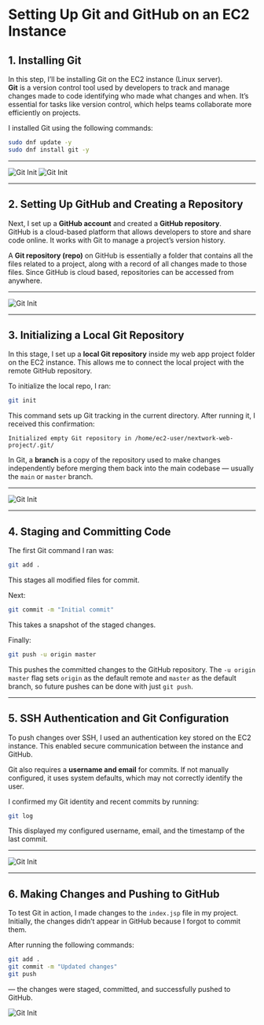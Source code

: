 
# Setting Up Git and GitHub on an EC2 Instance

## 1. Installing Git

In this step, I’ll be installing Git on the EC2 instance (Linux server).  
**Git** is a version control tool used by developers to track and manage changes made to code identifying who made what changes and when. It’s essential for tasks like version control, which helps teams collaborate more efficiently on projects.

I installed Git using the following commands:

```bash
sudo dnf update -y  
sudo dnf install git -y
```

---

![Git Init](images/installing-git.png)
![Git Init](images/installing-git2.png)

---

## 2. Setting Up GitHub and Creating a Repository

Next, I set up a **GitHub account** and created a **GitHub repository**.  
GitHub is a cloud-based platform that allows developers to store and share code online. It works with Git to manage a project’s version history.

A **Git repository (repo)** on GitHub is essentially a folder that contains all the files related to a project, along with a record of all changes made to those files. Since GitHub is cloud based, repositories can be accessed from anywhere.

---

![Git Init](images/github-repo.png)

---

## 3. Initializing a Local Git Repository

In this stage, I set up a **local Git repository** inside my web app project folder on the EC2 instance. This allows me to connect the local project with the remote GitHub repository.

To initialize the local repo, I ran:

```bash
git init
```

This command sets up Git tracking in the current directory. After running it, I received this confirmation:

```
Initialized empty Git repository in /home/ec2-user/nextwork-web-project/.git/
```

In Git, a **branch** is a copy of the repository used to make changes independently before merging them back into the main codebase — usually the `main` or `master` branch.

---

![Git Init](images/git-init.png)

---

## 4. Staging and Committing Code

The first Git command I ran was:

```bash
git add .
```

This stages all modified files for commit.

Next:

```bash
git commit -m "Initial commit"
```

This takes a snapshot of the staged changes.

Finally:

```bash
git push -u origin master
```

This pushes the committed changes to the GitHub repository. The `-u origin master` flag sets `origin` as the default remote and `master` as the default branch, so future pushes can be done with just `git push`.

---

## 5. SSH Authentication and Git Configuration

To push changes over SSH, I used an authentication key stored on the EC2 instance. This enabled secure communication between the instance and GitHub.

Git also requires a **username and email** for commits. If not manually configured, it uses system defaults, which may not correctly identify the user.

I confirmed my Git identity and recent commits by running:

```bash
git log
```

This displayed my configured username, email, and the timestamp of the last commit.

---

![Git Init](images/git-log.png)

---

## 6. Making Changes and Pushing to GitHub

To test Git in action, I made changes to the `index.jsp` file in my project. Initially, the changes didn’t appear in GitHub because I forgot to commit them.

After running the following commands:

```bash
git add .
git commit -m "Updated changes"
git push
```

— the changes were staged, committed, and successfully pushed to GitHub.

![Git Init](images/change-diff.png)
